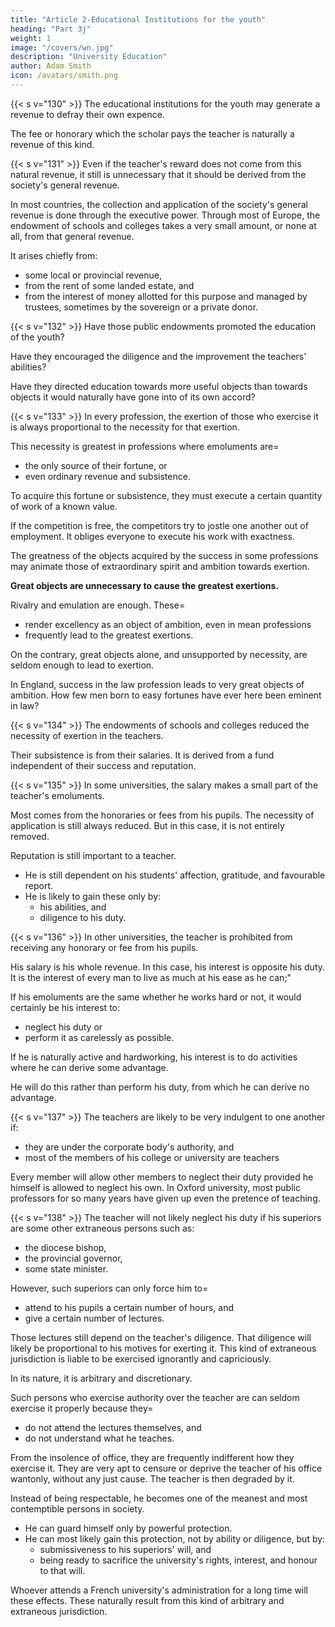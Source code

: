 ```yaml
---
title: "Article 2-Educational Institutions for the youth"
heading: "Part 3j"
weight: 1
image: "/covers/wn.jpg"
description: "University Education"
author: Adam Smith
icon: /avatars/smith.png
---
```



{{< s v="130" >}} The educational institutions for the youth may generate a revenue to defray their own expence.

The fee or honorary which the scholar pays the teacher is naturally a revenue of this kind.


{{< s v="131" >}} Even if the teacher's reward does not come from this natural revenue, it still is unnecessary that it should be derived from the society's general revenue.

In most countries, the collection and application of the society's general revenue is done through the executive power. Through most of Europe, the endowment of schools and colleges takes a very small amount, or none at all, from that general revenue.

It arises chiefly from:
- some local or provincial revenue,
- from the rent of some landed estate, and
- from the interest of money allotted for this purpose and managed by trustees, sometimes by the sovereign or a private donor.


{{< s v="132" >}} Have those public endowments promoted the education of the youth? 

Have they encouraged the diligence and the improvement the teachers' abilities?

Have they directed education towards more useful objects than towards objects it would naturally have gone into of its own accord?

<!-- It is not very difficult to answer these questions. -->


{{< s v="133" >}} In every profession, the exertion of those who exercise it is always proportional to the necessity for that exertion.

This necessity is greatest in professions where emoluments are= 
- the only source of their fortune, or
- even ordinary revenue and subsistence.

To acquire this fortune or subsistence, they must execute a certain quantity of work of a known value.

If the competition is free, the competitors try to jostle one another out of employment. It obliges everyone to execute his work with exactness.

The greatness of the objects acquired by the success in some professions may animate those of extraordinary spirit and ambition towards exertion.

**Great objects are unnecessary to cause the greatest exertions.**

Rivalry and emulation are enough. These= 
- render excellency as an object of ambition, even in mean professions
- frequently lead to the greatest exertions.

On the contrary, great objects alone, and unsupported by necessity, are seldom enough to lead to exertion.

In England, success in the law profession leads to very great objects of ambition. How few men born to easy fortunes have ever here been eminent in law?


{{< s v="134" >}} The endowments of schools and colleges reduced the necessity of exertion in the teachers.

Their subsistence is from their salaries. It is derived from a fund independent of their success and reputation.


{{< s v="135" >}} In some universities, the salary makes a small part of the teacher's emoluments.

Most comes from the honoraries or fees from his pupils.
The necessity of application is still always reduced.
But in this case, it is not entirely removed.

Reputation is still important to a teacher.
- He is still dependent on his students' affection, gratitude, and favourable report.
- He is likely to gain these only by:
  - his abilities, and
  - diligence to his duty.


{{< s v="136" >}} In other universities, the teacher is prohibited from receiving any honorary or fee from his pupils.

His salary is his whole revenue.
In this case, his interest is opposite his duty.
It is the interest of every man to live as much at his ease as he can;"

If his emoluments are the same whether he works hard or not, it would certainly be his interest to:
- neglect his duty or
- perform it as carelessly as possible.

If he is naturally active and hardworking, his interest is to do activities where he can derive some advantage.

He will do this rather than perform his duty, from which he can derive no advantage.


{{< s v="137" >}} The teachers are likely to be very indulgent to one another if:
- they are under the corporate body's authority, and
- most of the members of his college or university are teachers

Every member will allow other members to neglect their duty provided he himself is allowed to neglect his own. In Oxford university, most public professors for so many years have given up even the pretence of teaching.


{{< s v="138" >}} The teacher will not likely neglect his duty if his superiors are some other extraneous persons such as:
- the diocese bishop,
- the provincial governor,
- some state minister.

However, such superiors can only force him to= 
- attend to his pupils a certain number of hours, and
- give a certain number of lectures.

Those lectures still depend on the teacher's diligence. That diligence will likely be proportional to his motives for exerting it. This kind of extraneous jurisdiction is liable to be exercised ignorantly and capriciously.

In its nature, it is arbitrary and discretionary.

Such persons who exercise authority over the teacher are can seldom exercise it properly because they= 
- do not attend the lectures themselves, and
- do not understand what he teaches.

From the insolence of office, they are frequently indifferent how they exercise it.
They are very apt to censure or deprive the teacher of his office wantonly, without any just cause.
The teacher is then degraded by it.

Instead of being respectable, he becomes one of the meanest and most contemptible persons in society.
- He can guard himself only by powerful protection.
- He can most likely gain this protection, not by ability or diligence, but by:
  - submissiveness to his superiors' will, and
  - being ready to sacrifice the university's rights, interest, and honour to that will.

Whoever attends a French university's administration for a long time will these effects. These naturally result from this kind of arbitrary and extraneous jurisdiction.

